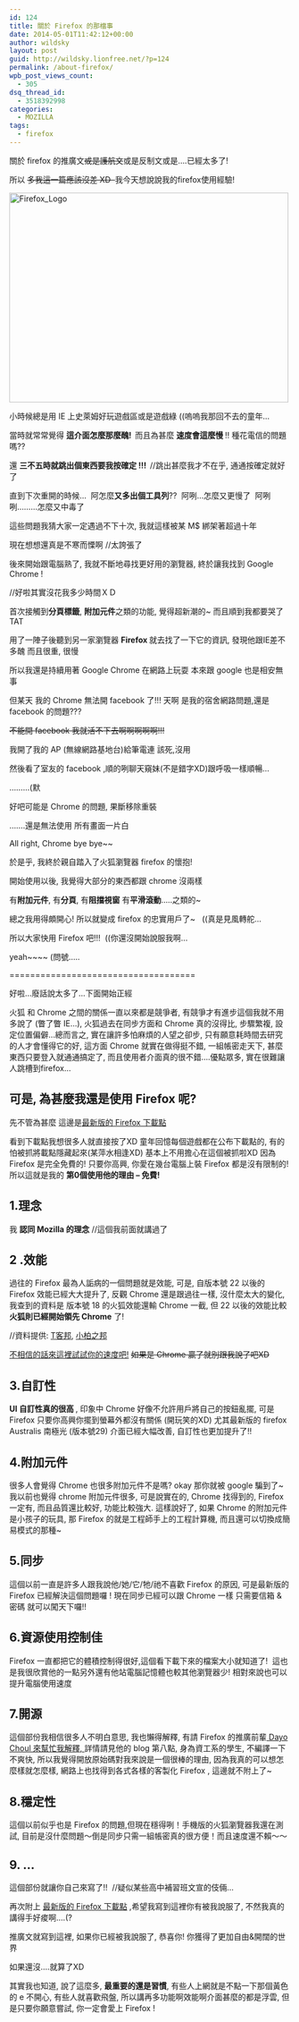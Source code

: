 ```yaml
---
id: 124
title: 關於 Firefox 的那檔事
date: 2014-05-01T11:42:12+00:00
author: wildsky
layout: post
guid: http://wildsky.lionfree.net/?p=124
permalink: /about-firefox/
wpb_post_views_count:
  - 305
dsq_thread_id:
  - 3518392998
categories:
  - MOZILLA
tags:
  - firefox
---
```

<div class="pf-content">
  <p>
    關於 firefox 的推廣文<del>或是護航文</del>或是反制文或是&#8230;.已經太多了!
  </p>
  
  <p>
    所以 <del>多我這一篇應該沒差 XD  </del>我今天想說說我的firefox使用經驗!
  </p>
  
  <p>
    <a title="Flickr 上 kevin_boy3110 的 Firefox_Logo" href="https://www.flickr.com/photos/71353772@N04/14074288762/"><img src="https://farm6.staticflickr.com/5273/14074288762_4b26900369.jpg" alt="Firefox_Logo" width="500" height="375" /></a>
  </p>
  
  <p>
    <!--more MORE...-->
  </p>
  
  <p>
    小時候總是用 IE 上史萊姆好玩遊戲區或是遊戲綠 ((嗚嗚我那回不去的童年&#8230;
  </p>
  
  <p>
    當時就常常覺得 <strong>這介面怎麼那麼醜!  </strong>而且為甚麼 <strong>速度會這麼慢 </strong>!! 種花電信的問題嗎??
  </p>
  
  <p>
    還 <strong>三不五時就跳出個東西要我按確定 !!!  </strong>//跳出甚麼我才不在乎, 通通按確定就好了
  </p>
  
  <p>
    直到下次重開的時候&#8230;  阿怎麼<strong>又多出個工具列</strong>??  阿咧&#8230;怎麼又更慢了  阿咧咧&#8230;&#8230;&#8230;怎麼又中毒了
  </p>
  
  <p>
    這些問題我猜大家一定遇過不下十次, 我就這樣被某 M$ 綁架著超過十年
  </p>
  
  <p>
    現在想想還真是不寒而慄啊 //太誇張了
  </p>
  
  <p>
    後來開始跟電腦熟了, 我就不斷地尋找更好用的瀏覽器, 終於讓我找到 Google Chrome !
  </p>
  
  <p>
    //好啦其實沒花我多少時間ＸＤ
  </p>
  
  <p>
    首次接觸到<strong>分頁標籤</strong>, <strong>附加元件</strong>之類的功能, 覺得超新潮的~ 而且順到我都要哭了 TAT
  </p>
  
  <p>
    用了一陣子後聽到另一家瀏覽器 <strong>Firefox </strong>就去找了一下它的資訊, 發現他跟IE差不多醜 而且很重, 很慢
  </p>
  
  <p>
    所以我還是持續用著 Google Chrome 在網路上玩耍 本來跟 google 也是相安無事
  </p>
  
  <p>
    但某天 我的 Chrome 無法開 facebook 了!!! 天啊 是我的宿舍網路問題,還是 facebook 的問題???
  </p>
  
  <p>
    <del>不能開 facebook 我就活不下去啊啊啊啊啊!!!</del>
  </p>
  
  <p>
    我開了我的 AP (無線網路基地台)給筆電連 該死,沒用
  </p>
  
  <p>
    然後看了室友的 facebook ,順的咧聊天窺妹(不是錯字XD)跟呼吸一樣順暢&#8230;
  </p>
  
  <p>
    &#8230;&#8230;&#8230;(默
  </p>
  
  <p>
    好吧可能是 Chrome 的問題, 果斷移除重裝
  </p>
  
  <p>
    &#8230;&#8230;.還是無法使用 所有畫面一片白
  </p>
  
  <p>
    All right, Chrome bye bye~~
  </p>
  
  <p>
    於是乎, 我終於親自踏入了火狐瀏覽器 firefox 的懷抱!
  </p>
  
  <p>
    開始使用以後, 我覺得大部分的東西都跟 chrome 沒兩樣
  </p>
  
  <p>
    有<strong>附加元件</strong>, 有<strong>分頁</strong>, 有<strong>阻擋視窗</strong> 有<strong>平滑滾動</strong>&#8230;..之類的~
  </p>
  
  <p>
    總之我用得頗開心! 所以就變成 firefox 的忠實用戶了~   ((真是見風轉舵&#8230;
  </p>
  
  <p>
    所以大家快用 Firefox 吧!!!  ((你還沒開始說服我啊&#8230;
  </p>
  
  <p>
    yeah~~~~ (問號&#8230;..
  </p>
  
  <p>
    ====================================
  </p>
  
  <p>
    好啦&#8230;廢話說太多了&#8230;下面開始正經
  </p>
  
  <p>
    火狐 和 Chrome 之間的關係一直以來都是競爭者, 有競爭才有進步這個我就不用多說了 (瞥了瞥 IE&#8230;), 火狐過去在同步方面和 Chrome 真的沒得比, 步驟繁複, 設定位置偏僻&#8230;總而言之, 實在讓許多怕麻煩的人望之卻步, 只有願意耗時間去研究的人才會懂得它的好, 這方面 Chrome 就實在做得挺不錯, 一組帳密走天下, 甚麼東西只要登入就通通搞定了, 而且使用者介面真的很不錯&#8230;.優點眾多, 實在很難讓人跳槽到firefox&#8230;
  </p>
  
  <h2>
    <strong>可是, 為甚麼我還是使用 Firefox 呢?</strong>
  </h2>
  
  <p>
    先不管為甚麼 這邊是<a href="http://mozilla.com.tw/firefox/download/">最新版的 Firefox 下載點</a>
  </p>
  
  <p>
    看到下載點我想很多人就直接按了XD 童年回憶每個遊戲都在公布下載點的, 有的怕被抓將載點隱藏起來(某萍水相逢XD) 基本上不用擔心在這個被抓啦XD 因為 Firefox 是完全免費的! 只要你高興, 你愛在幾台電腦上裝 Firefox 都是沒有限制的! 所以這就是我的 <strong>第0個使用他的理由 &#8211; 免費!</strong>
  </p>
  
  <h2>
    <strong>1.理念</strong>
  </h2>
  
  <p>
    我 <strong>認同 Mozilla 的理念</strong> //這個我前面就講過了
  </p>
  
  <h2>
    <strong>2 .效能</strong>
  </h2>
  
  <p>
    過往的 Firefox 最為人詬病的一個問題就是效能, 可是, 自版本號 22 以後的 Firefox 效能已經大大提升了, 反觀 Chrome 還是跟過往一樣, 沒什麼太大的變化, 我查到的資料是 版本號 18 的火狐效能還輸 Chrome 一截, 但 22 以後的效能比較 <strong>火狐則已經開始領先 Chrome</strong> 了!
  </p>
  
  <p>
    //資料提供: <a href="http://www.techbang.com/posts/13899-browser-wars-beat-chrome-firefox-22-27">T客邦</a>, <a href="http://chenbolin84.pixnet.net/blog/post/48457638-2013%E5%B9%B4%E7%80%8F%E8%A6%BD%E5%99%A8%E6%AF%94%E8%BC%83%E4%B9%8B%E6%95%88%E8%83%BD%E8%A9%95%E6%B8%AC">小柏之邦</a>
  </p>
  
  <p>
    <a href="http://mozilla.com.tw/firefox/speed/">不相信的話來這裡試試你的速度吧!</a> <del>如果是 Chrome 贏了就別跟我說了吧XD</del>
  </p>
  
  <h2>
    <strong>3.自訂性</strong>
  </h2>
  
  <p>
    <strong>UI 自訂性真的很高 </strong>, 印象中 Chrome 好像不允許用戶將自己的按鈕亂擺, 可是 Firefox 只要你高興你擺到螢幕外都沒有關係 (開玩笑的XD) 尤其最新版的 firefox <span class="st">Australis</span> 南極光 (版本號29) 介面已經大幅改善, 自訂性也更加提升了!!
  </p>
  
  <h2>
    <strong>4.附加元件</strong>
  </h2>
  
  <p>
    很多人會覺得 Chrome 也很多附加元件不是嗎? okay 那你就被 google 騙到了~ 我以前也覺得 chrome 附加元件很多, 可是說實在的, Chrome 找得到的, Firefox一定有, 而且品質還比較好, 功能比較強大. 這樣說好了, 如果 Chrome 的附加元件是小孩子的玩具, 那 Firefox 的就是工程師手上的工程計算機, 而且還可以切換成簡易模式的那種~
  </p>
  
  <h2>
    <strong>5.同步</strong>
  </h2>
  
  <p>
    這個以前一直是許多人跟我說他/她/它/牠/祂不喜歡 Firefox 的原因, 可是最新版的 Firefox 已經解決這個問題囉 ! 現在同步已經可以跟 Chrome 一樣 只需要信箱 & 密碼 就可以闖天下囉!!
  </p>
  
  <h2>
    <strong>6.資源使用控制佳</strong>
  </h2>
  
  <p>
    Firefox 一直都把它的體積控制得很好,這個看下載下來的檔案大小就知道了!  這也是我很欣賞他的一點另外還有他站電腦記憶體也較其他瀏覽器少! 相對來說也可以提升電腦使用速度
  </p>
  
  <h2>
    <strong>7.開源</strong>
  </h2>
  
  <p>
    這個部份我相信很多人不明白意思, 我也懶得解釋, 有請 Firefox 的推廣前輩<a href="http://fbpboy.blogspot.tw/2013/12/9-things-firefox-better-than-chrome.html#more"> ‎<span class="fwb">Dayo Choul 來幫忙我解釋</span>, </a>詳情請見他的 blog 第八點, 身為資工系的學生, 不編譯一下不爽快, 所以我覺得開放原始碼對我來說是一個很棒的理由, 因為我真的可以想怎麼樣就怎麼樣, 網路上也找得到各式各樣的客製化 Firefox , 這邊就不附上了~
  </p>
  
  <h2>
    <strong>8.穩定性</strong>
  </h2>
  
  <p>
    這個以前似乎也是 Firefox 的問題,但現在穩得咧！手機版的火狐瀏覽器我還在測試, 目前是沒什麼問題～倒是同步只需一組帳密真的很方便！而且速度還不賴～～
  </p>
  
  <h2>
    <strong>9. &#8230;</strong>
  </h2>
  
  <p>
    這個部份就讓你自己來寫了!!  //疑似某些高中補習班文宣的伎倆&#8230;
  </p>
  
  <p>
    再次附上 <a href="http://mozilla.com.tw/firefox/download/">最新版的 Firefox 下載點</a> ,希望我寫到這裡你有被我說服了, 不然我真的講得手好痠啊&#8230;.(?
  </p>
  
  <p>
    推廣文就寫到這裡, 如果你已經被我說服了, 恭喜你! 你獲得了更加自由&開闊的世界
  </p>
  
  <p>
    如果還沒&#8230;.就算了XD
  </p>
  
  <p>
    其實我也知道, 說了這麼多, <strong>最重要的還是習慣</strong>, 有些人上網就是不點一下那個黃色的 e 不開心, 有些人就喜歡飛盤, 所以講再多功能啊效能啊介面甚麼的都是浮雲, 但是只要你願意嘗試, 你一定會愛上 Firefox !
  </p>
</div>